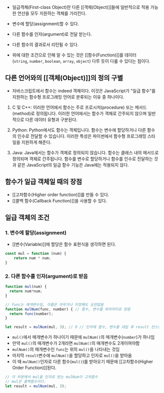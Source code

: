 - 일급객체(First-class Object)란 다른 [[객체(Object)]]들에 일반적으로 적용 가능한 연산을 모두 지원하는 객체를 가리킨다. 

 - 변수에 할당(assignment)할 수 있다.
 - 다른 함수를 인자(argument)로 전달 받는다.
 - 다른 함수의 결과로서 리턴될 수 있다.

- 위에 대한 조건으로 인해 알 수 있는 것은 [[함수(Function)]]를 데이터(`string`, `number`, `boolean`, `array`, `object`) 다루 듯이 다룰 수 있다는 점이다.

## 다른 언어와의 [[객체(Object)]]의 정의 구별

- 자바스크립트에서 함수는 indeed 객체이다. 이것은 JavaScript가 "일급 함수"를 지원하는 함수형 프로그래밍 언어로 분류되는 이유 중 하나이다.

1. C 및 C++: 이러한 언어에서 함수는 주로 프로시저(procedure) 또는 메서드(method)로 정의됩니다. 이러한 언어에서는 함수가 객체로 간주되지 않으며 일반적으로 다른 데이터 유형과 구분된다.

2. Python: Python에서도 함수는 객체입니다. 함수는 변수에 할당하거나 다른 함수의 인수로 전달할 수 있습니다. 이러한 특성은 파이썬에서 함수형 프로그래밍 스타일을 지원하게 해준다.

3. Java: Java에서는 함수가 객체로 정의되지 않습니다. 함수는 클래스 내의 메서드로 정의되며 객체로 간주됩니다. 함수를 변수로 할당하거나 함수를 인수로 전달하는 것과 같은 JavaScript의 일급 함수 기능은 Java에는 적용되지 않다.

## 함수가 일급 객체일 때의 장점

- [[고차함수(Higher order function)]]를 만들 수 있다.
- [[콜백 함수(Callback Function)]]을 사용할 수 있다.


## 일급 객체의 조건

### 1. 변수에 할당(assignment)

- [[변수(Variable)]]에 할당은 함수 표현식을 생각하면 된다.

```javascript
const mul = function (num) {
	return num * num;
}
```

### 2. 다른 함수를 인자(argument)로 받음

```javascript
function mul(num) {
  return num*num;
}

// func는 매개변수임, 이름은 아무거나 지정해도 상관없음
function mulNum(func, number) { // 함수, 변수를 파라미터로 받음
  return func(number);
}

let result = mulNum(mul, 3); // 9 // 인자에 함수, 변수를 대입 후 result 인스턴스로 받음
```

- `mul()`에서 매개변수가 하나이기 때문에 `mulNum()`의 매개변수(`number`)가 하나임
- 만약 `mul()`의 매개변수가 2개라면 `mulNum()`의 매개변수도 2개이여야함
- `mulNum()`의 매개변수인 `func`는 위의 `mul()`을 나타내는 것임
- 마지막 `result`변수에 `mulNum()`을 할당하고 인자로 `mul()`을 받아옴
- 이 때 `mulNum()`인자로 다른 함수(`mul()`)를 받아오기 때문에 [[고차함수(Higher Order Function)]]된다.

```javascript
// 이 부분에서 mul을 인자로 받는 mulNum이 고차함수
// mul은 콜백함수이다.
let result = mulNum(mul, 3); 
```